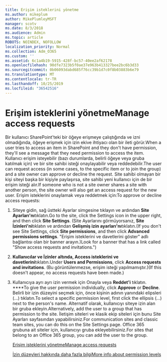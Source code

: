 ```yaml
---
title: Erişim isteklerini yönetme
ms.author: mikeplum
author: MikePlumleyMSFT
manager: scotv
ms.date: 8/3/2018
ms.audience: Admin
ms.topic: article
ROBOTS: NOINDEX, NOFOLLOW
localization_priority: Normal
ms.collection: Adm_O365
ms.custom: ''
ms.assetid: 6c1a4b19-5915-428f-bc57-40ee2af62178
ms.openlocfilehash: 90dfe7323b5f0ae37e963b413327bee2bc6b3d33
ms.sourcegitcommit: 0b06093dabd685f76cc39b1d7c0f8b03883b6e79
ms.translationtype: MT
ms.contentlocale: tr-TR
ms.lasthandoff: 10/25/2019
ms.locfileid: "36542516"
---
```

# <a name="manage-access-requests"></a><span data-ttu-id="c6d6f-102">Erişim isteklerini yönetme</span><span class="sxs-lookup"><span data-stu-id="c6d6f-102">Manage access requests</span></span>

<span data-ttu-id="c6d6f-103">Bir kullanıcı SharePoint'teki bir öğeye erişmeye çalıştığında ve izni olmadığında, öğeye erişmek için izin ekive ihtiyacı olan bir ileti görür.</span><span class="sxs-lookup"><span data-stu-id="c6d6f-103">When a user tries to access an item in SharePoint and they don't have permission, they'll see a message that they need permission to access the item.</span></span> <span data-ttu-id="c6d6f-104">Kullanıcı erişim isteyebilir (bazı durumlarda, belirli öğeye veya gruba katılmak için) ve bir site sahibi isteği onaylayabilir veya reddedebilir.</span><span class="sxs-lookup"><span data-stu-id="c6d6f-104">The user can request access (in some cases, to the specific item or to join the group) and a site owner can approve or decline the request.</span></span> <span data-ttu-id="c6d6f-105">Site sahibi olmayan bir kişi siteyi başka bir kişiyle paylaşırsa, site sahibi yeni kullanıcı için de bir erişim isteği alır.</span><span class="sxs-lookup"><span data-stu-id="c6d6f-105">If someone who is not a site owner shares a site with another person, the site owner will also get an access request for the new user.</span></span> <span data-ttu-id="c6d6f-106">Erişim isteklerini onaylamak veya reddetmek için:</span><span class="sxs-lookup"><span data-stu-id="c6d6f-106">To approve or decline access requests:</span></span>
  
1. <span data-ttu-id="c6d6f-107">Siteye gidin, sağ üstteki Ayarlar simgesine tıklayın ve ardından **Site Ayarları'nı**tıklatın.</span><span class="sxs-lookup"><span data-stu-id="c6d6f-107">Go to the site, click the Settings icon in the upper right, and then click **Site Settings**.</span></span> <span data-ttu-id="c6d6f-108">(Site Ayarlarını görmüyorsanız, **Site İzinleri'ni**tıklatın ve ardından **Gelişmiş izin ayarları'nı**tıklatın.</span><span class="sxs-lookup"><span data-stu-id="c6d6f-108">(If you don't see Site Settings, click **Site permissions**, and then click **Advanced permissions settings**.</span></span> <span data-ttu-id="c6d6f-109">"Erişim isteklerini ve davetlerini göster" adlı bağlantısı olan bir banner arayın.)</span><span class="sxs-lookup"><span data-stu-id="c6d6f-109">Look for a banner that has a link called "Show access requests and invitations.")</span></span>
    
2. <span data-ttu-id="c6d6f-110">**Kullanıcılar ve İzinler** **altında, Access isteklerini ve davetlerini**tıklatın.</span><span class="sxs-lookup"><span data-stu-id="c6d6f-110">Under **Users and Permissions**, click **Access requests and invitations**.</span></span> <span data-ttu-id="c6d6f-111">(Bu görüntülenmezse, erişim isteği yapılmamıştır.)</span><span class="sxs-lookup"><span data-stu-id="c6d6f-111">(If this doesn't appear, no access requests have been made.)</span></span>
    
3. <span data-ttu-id="c6d6f-112">Kullanıcıya ayrı ayrı izin vermek için Onayla veya **Reddet'i** tıklatın. \*\*\*\*</span><span class="sxs-lookup"><span data-stu-id="c6d6f-112">To give the user permission individually, click **Approve** or **Decline**.</span></span> <span data-ttu-id="c6d6f-113">Belirli bir izin düzeyini seçmek için, önce kişinin adının yanındaki elipsleri (...) tıklatın.</span><span class="sxs-lookup"><span data-stu-id="c6d6f-113">To select a specific permission level, first click the ellipsis (...) next to the person's name.</span></span> <span data-ttu-id="c6d6f-114">Alternatif olarak, kullanıcıyı siteye izin alan bir gruba ekleyin.</span><span class="sxs-lookup"><span data-stu-id="c6d6f-114">Alternatively, add the user to a group that has permission to the site.</span></span> <span data-ttu-id="c6d6f-115">İletişim siteleri ve klasik ekip siteleri için bunu Site Ayarları sayfasından yapabilirsiniz.</span><span class="sxs-lookup"><span data-stu-id="c6d6f-115">For communication sites and classic team sites, you can do this on the Site Settings page.</span></span> <span data-ttu-id="c6d6f-116">Office 365 grubuna ait siteler için, kullanıcıyı gruba ekleyebilirsiniz.</span><span class="sxs-lookup"><span data-stu-id="c6d6f-116">For sites that belong to an Office 365 group, you can add the user to the group.</span></span>
    
    [<span data-ttu-id="c6d6f-117">Erişim isteklerini yönetme</span><span class="sxs-lookup"><span data-stu-id="c6d6f-117">Manage access requests </span></span>](https://go.microsoft.com/fwlink/?linkid=2008747)
    
    [<span data-ttu-id="c6d6f-118">İzin düzeyleri hakkında daha fazla bilgi</span><span class="sxs-lookup"><span data-stu-id="c6d6f-118">More info about permission levels</span></span>](https://go.microsoft.com/fwlink/?linkid=867071)
    

